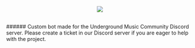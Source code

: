 
<br>
<p align="center">
   <a href="https://github.com/lethiferal/UMC-Server-bot"><img src="https://github-readme-stats.vercel.app/api/pin/?username=lethiferal&repo=UMC-Server-bot&show_icons=true&title_color=999999&text_color=636363&icon_color=999999&bg_color=202020&hide_border=true&show_owner=true" /></a>
</p>
</br>
###### Custom bot made for the Underground Music Community Discord server. Please create a ticket in our Discord server if you are eager to help with the project.
